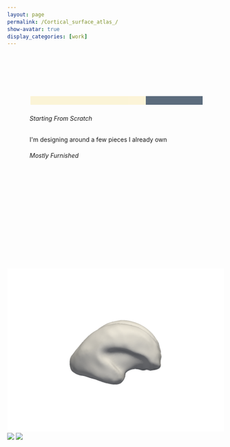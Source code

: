 ```yaml
---
layout: page
permalink: /Cortical_surface_atlas_/
show-avatar: true
display_categories: [work]
---
```


<html>
  <style> 
.rangeslider {
  width: 400px;
  margin: 0 auto;
}
.myslider {
  -webkit-appearance: none;
  background: #FCF3CF;
  width: 100%;
  height: 20px;
  opacity: 0.8;
  margin-top: 100px;
}
.myslider::-webkit-slider-thumb {
  -webkit-appearance: none;
  cursor: pointer;
  background: #34495E;
  width: 33%;
  height: 20px;
}

.myslider:hover {
  opacity: 1;
}

.image {
  position: relative;
  width: 400px;
  margin: 0 auto;
}

.image>img {
  position: absolute;
  display: none;
}

.image>img.visible,
.image>img:first-child {
  display: block;
}

.sliderOutput>div {
  margin: 5px;
  width: 120px;
  display: inline-block;
  vertical-align: top;
  text-align: center;
}

.sliderOutput h6,
.sliderOutput p {
  margin: 5px;
}

</style> 



<div class="rangeslider">
    <input type="range" min="1" max="3" value="3" class="myslider" id="sliderRange">
    <div class="row mt-3">
        <div class="col-4">
            <h6 class="display-6">Starting From Scratch</h6>
        </div>
        <div class="col-4">
            <p class="demo">I'm designing around a few pieces I already own</p>
        </div>
        <div class="col-4">
            <h6 class="display-6">Mostly Furnished</h6>
        </div>
    </div>
</div>

<br>
<br>
<br>
<br>
<br>
<br>
<br>
<br>
<br>
<br>
<br>
<br>
<br>

<div class="image mt-3 mb-3">
    <img src="/assets/atlas/inner_cortical_surface/GeodesicRegression__GeodesicFlow__img__component_0__tp_0__age_20.00_smooth_300_.png">
    <img src="/assets/atlas/inner_cortical_surface/GeodesicRegression__GeodesicFlow__img__component_0__tp_0__age_20.10_smooth_300_.png">
    <img src="/assets/atlas/inner_cortical_surface/GeodesicRegression__GeodesicFlow__img__component_0__tp_0__age_25.20_smooth_300_.png">
</div>


<script> 
  var fs = require('fs');
var files = fs.readdirSync('/assets/atlas/inner_cortical_surface/');
  document.getElementById("demo").innerHTML = files; 
  
  var images = document.getElementById("sliderImages");

  rangeslider.addEventListener('input', function() {
    for (var i = 0; i < images.children.length; i++) {
      images.children[i].style.display = 'none';
    }
    i = Number(this.value) - 1;
    images.children[i].style.display = 'block';
  });
</script> 
</html>



